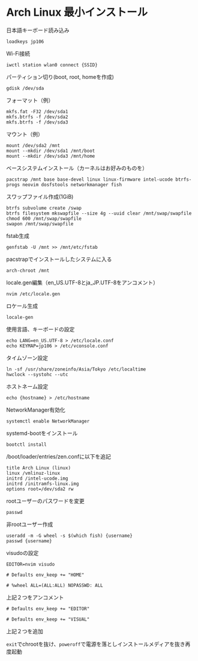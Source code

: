 # Arch Linux 最小インストール
日本語キーボード読み込み

```
loadkeys jp106
```

Wi-Fi接続

```
iwctl station wlan0 connect {SSID}
```

パーティション切り(boot, root, homeを作成)

```
gdisk /dev/sda
```

フォーマット（例）

```
mkfs.fat -F32 /dev/sda1
mkfs.btrfs -f /dev/sda2
mkfs.btrfs -f /dev/sda3
```

マウント（例）

```
mount /dev/sda2 /mnt
mount --mkdir /dev/sda1 /mnt/boot
mount --mkdir /dev/sda3 /mnt/home
```

ベースシステムインストール（カーネルはお好みのものを）

```
pacstrap /mnt base base-devel linux linux-firmware intel-ucode btrfs-progs neovim dosfstools networkmanager fish
```

スワップファイル作成(1GiB)
```
btrfs subvolume create /swap
btrfs filesystem mkswapfile --size 4g --uuid clear /mnt/swap/swapfile
chmod 600 /mnt/swap/swapfile
swapon /mnt/swap/swapfile
```

fstab生成

```
genfstab -U /mnt >> /mnt/etc/fstab
```

pacstrapでインストールしたシステムに入る

```
arch-chroot /mnt
```

locale.gen編集（en_US.UTF-8とja_JP.UTF-8をアンコメント）

```
nvim /etc/locale.gen
```

ロケール生成

```
locale-gen
```

使用言語、キーボードの設定

```
echo LANG=en_US.UTF-8 > /etc/locale.conf
echo KEYMAP=jp106 > /etc/vconsole.conf
```

タイムゾーン設定

```
ln -sf /usr/share/zoneinfo/Asia/Tokyo /etc/localtime
hwclock --systohc --utc
```

ホストネーム設定

```
echo {hostname} > /etc/hostname
```

NetworkManager有効化
```
systemctl enable NetworkManager
```

systemd-bootをインストール

```
bootctl install
```

/boot/loader/entries/zen.confに以下を追記

```
title Arch Linux (linux)
linux /vmlinuz-linux
initrd /intel-ucode.img
initrd /initramfs-linux.img
options root=/dev/sda2 rw
```

rootユーザーのパスワードを変更

```
passwd
```

非rootユーザー作成
```
useradd -m -G wheel -s $(which fish) {username}
passwd {username}
```

visudoの設定
```
EDITOR=nvim visudo
```

`# Defaults env_keep += "HOME"`

`# %wheel ALL=(ALL:ALL) NOPASSWD: ALL`

上記２つをアンコメント

`# Defaults env_keep += "EDITOR"`

`# Defaults env_keep += "VISUAL"`

上記２つを追加

`exit`でchrootを抜け、`poweroff`で電源を落としインストールメディアを抜き再度起動
